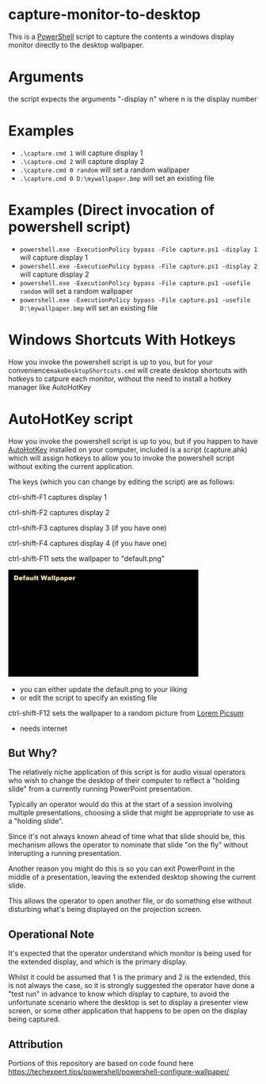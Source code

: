 # capture-monitor-to-desktop

This is a [PowerShell](https://learn.microsoft.com/en-us/powershell/scripting/overview?view=powershell-7.3) script to capture the contents a windows display monitor directly to the desktop wallpaper.

Arguments
===
the script expects the arguments "-display n" where n is the display number

Examples
===
  - `.\capture.cmd 1` will capture display 1
  - `.\capture.cmd 2` will capture display 2
  - `.\capture.cmd 0 random` will set a random wallpaper
  - `.\capture.cmd 0 D:\mywallpaper.bmp` will set an existing file
  
 
Examples (Direct invocation of powershell script)
===
  - `powershell.exe -ExecutionPolicy bypass -File capture.ps1 -display 1` will capture display 1
  - `powershell.exe -ExecutionPolicy bypass -File capture.ps1 -display 2` will capture display 2
  - `powershell.exe -ExecutionPolicy bypass -File capture.ps1 -usefile random` will set a random wallpaper
  - `powershell.exe -ExecutionPolicy bypass -File capture.ps1 -usefile D:\mywallpaper.bmp` will set an existing file

Windows Shortcuts With Hotkeys
===

How you invoke the powershell script is up to you, but for your convenience`makeDesktopShortcuts.cmd` will create desktop shortcuts with hotkeys to catpure each monitor, without the need to install a hotkey manager like AutoHotKey


AutoHotKey script
===

How you invoke the powershell script is up to you, but if you happen to have [AutoHotKey](https://www.autohotkey.com/) installed on your computer, included is a script (capture.ahk) which will assign hotkeys to allow you to invoke the powershell script without exiting the current application.

The keys (which you can change by editing the script) are as follows:

ctrl-shift-F1 captures display 1

ctrl-shift-F2 captures display 2 

ctrl-shift-F3 captures display 3 (if you have one) 

ctrl-shift-F4 captures display 4 (if you have one) 

ctrl-shift-F11 sets the wallpaper to "default.png"

<img src="./default.png" width="384" height="216">

   - you can either update the default.png to your liking
   - or edit the script to specify an existing file


ctrl-shift-F12 sets the wallpaper to a random picture from [Lorem Picsum](https://picsum.photos/) 

   - needs internet
      
      
      
But Why?
---
The relatively niche application of this script is for audio visual operators who wish to change the desktop of their computer to reflect a "holding slide" from a currently running PowerPoint presentation.

Typically an operator would do this at the start of a session involving multiple presentations, choosing a slide that might be appropriate to use as a "holding slide".

Since it's not always known ahead of time what that slide should be, this mechanism allows the operator to nominate that slide "on the fly" without interupting a running presentation.

Another reason you might do this is so you can exit PowerPoint in the middle of a presentation, leaving the extended desktop showing the current slide.

This allows the operator to open another file, or do something else without disturbing what's being displayed on the projection screen.

Operational Note
---

It's expected that the operator understand which monitor is being used for the extended display, and which is the primary display. 

Whilst it could be assumed that 1 is the primary and 2 is the extended, this is not always the case, so it is strongly suggested the operator have done a "test run" in advance to know which display to capture, to avoid the unfortunate scenario where the desktop is set to display a presenter view screen, or some other application that happens to be open on the display being captured.

Attribution
---

Portions of this repository are based on code found here https://techexpert.tips/powershell/powershell-configure-wallpaper/

